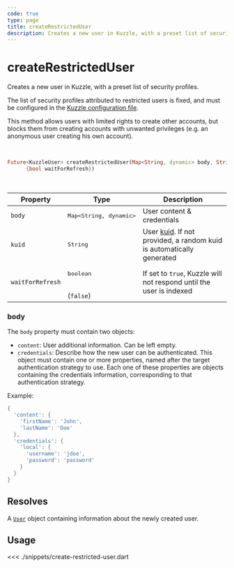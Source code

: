 ```yaml
---
code: true
type: page
title: createRestrictedUser
description: Creates a new user in Kuzzle, with a preset list of security profiles.
---
```


# createRestrictedUser

Creates a new user in Kuzzle, with a preset list of security profiles.

The list of security profiles attributed to restricted users is fixed, and must be configured in the 
[Kuzzle configuration file](/core/2/guides/essentials/configuration).

This method allows users with limited rights to create other accounts, but blocks them from creating accounts with unwanted privileges (e.g. an anonymous user creating his own account).

<br />

```dart
Future<KuzzleUser> createRestrictedUser(Map<String, dynamic> body, String uid,
      {bool waitForRefresh})
```

<br />

| Property | Type | Description |
|--- |--- |--- |
| `body` | <pre>Map<String, dynamic></pre> | User content &amp; credentials |
| `kuid` | <pre>String</pre> | User [kuid](/core/2/guides/essentials/user-authentication#kuzzle-user-identifier-kuid). If not provided, a random kuid is automatically generated |
| `waitForRefresh` | <pre>boolean</pre><br />(`false`) | If set to `true`, Kuzzle will not respond until the user is indexed |


### body

The `body` property must contain two objects:
- `content`: User additional information. Can be left empty.
- `credentials`: Describe how the new user can be authenticated. This object must contain one or more 
properties, named after the target authentication strategy to use. Each one of these properties are objects
containing the credentials information, corresponding to that authentication strategy.

Example: 

```dart
{
  'content': {
    'firstName': 'John',
    'lastName': 'Doe'
  },
  'credentials': {
    'local': {
      'username': 'jdoe',
      'password': 'password'
    }
  }
}
```

## Resolves

A [`User`](sdk/js/6/core-classes/user/introduction) object containing information about the newly created user.

## Usage

<<< ./snippets/create-restricted-user.dart

